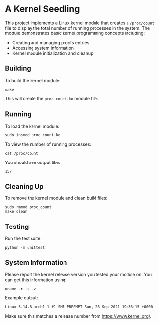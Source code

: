 # A Kernel Seedling

This project implements a Linux kernel module that creates a `/proc/count` file to display the total number of running processes in the system. The module demonstrates basic kernel programming concepts including:
- Creating and managing procfs entries
- Accessing system information
- Kernel module initialization and cleanup

## Building

To build the kernel module:
```shell
make
```
This will create the `proc_count.ko` module file.

## Running

To load the kernel module:
```shell
sudo insmod proc_count.ko
```

To view the number of running processes:
```shell
cat /proc/count
```
You should see output like:
```
157
```

## Cleaning Up

To remove the kernel module and clean build files:
```shell
sudo rmmod proc_count
make clean
```

## Testing

Run the test suite:
```shell
python -m unittest
```

## System Information

Please report the kernel release version you tested your module on. You can get this information using:
```shell
uname -r -s -v
```

Example output:
```
Linux 5.14.8-arch1-1 #1 SMP PREEMPT Sun, 26 Sep 2021 19:36:15 +0000
```

Make sure this matches a release number from https://www.kernel.org/.
